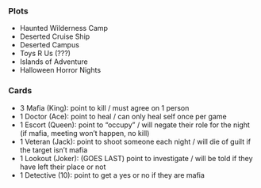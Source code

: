 ### Plots
- Haunted Wilderness Camp
- Deserted Cruise Ship
- Deserted Campus
- Toys R Us (???)
- Islands of Adventure
- Halloween Horror Nights

### Cards
- 3 Mafia (King): point to kill / must agree on 1 person
- 1 Doctor (Ace): point to heal / can only heal self once per game
- 1 Escort (Queen): point to “occupy” / will negate their role for the night (if mafia, meeting won’t happen, no kill)
- 1 Veteran (Jack): point to shoot someone each night / will die of guilt if the target isn’t mafia 
- 1 Lookout (Joker): (GOES LAST) point to investigate / will be told if they have left their place or not
- 1 Detective (10): point to get a yes or no if they are mafia